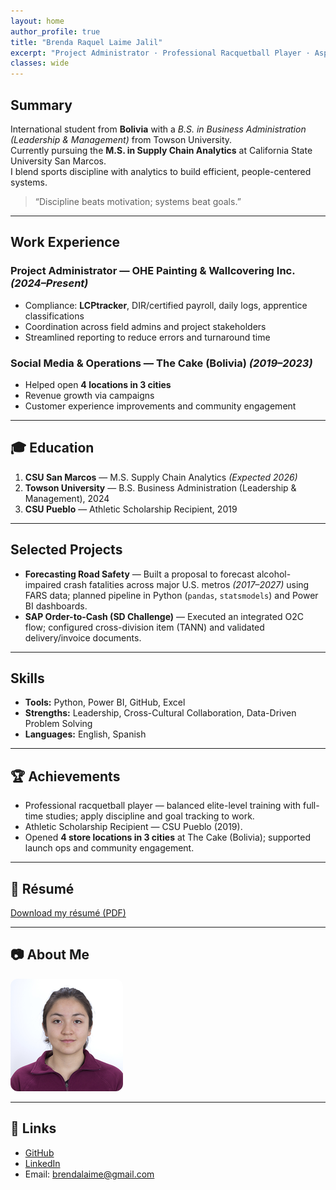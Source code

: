 ```yaml
---
layout: home
author_profile: true
title: "Brenda Raquel Laime Jalil"
excerpt: "Project Administrator · Professional Racquetball Player · Aspiring Entrepreneur"
classes: wide
---
```


## Summary
International student from **Bolivia** with a *B.S. in Business Administration (Leadership & Management)* from Towson University.  
Currently pursuing the **M.S. in Supply Chain Analytics** at California State University San Marcos.  
I blend sports discipline with analytics to build efficient, people-centered systems.

> “Discipline beats motivation; systems beat goals.”

---

## Work Experience
### Project Administrator — OHE Painting & Wallcovering Inc. *(2024–Present)*
- Compliance: **LCPtracker**, DIR/certified payroll, daily logs, apprentice classifications  
- Coordination across field admins and project stakeholders  
- Streamlined reporting to reduce errors and turnaround time

### Social Media & Operations — The Cake (Bolivia) *(2019–2023)*
- Helped open **4 locations in 3 cities**  
- Revenue growth via campaigns  
- Customer experience improvements and community engagement

---

## 🎓 Education
1. **CSU San Marcos** — M.S. Supply Chain Analytics *(Expected 2026)*  
2. **Towson University** — B.S. Business Administration (Leadership & Management), 2024  
4. **CSU Pueblo** — Athletic Scholarship Recipient, 2019  

---

## Selected Projects
- **Forecasting Road Safety** — Built a proposal to forecast alcohol-impaired crash fatalities across major U.S. metros *(2017–2027)* using FARS data; planned pipeline in Python (`pandas`, `statsmodels`) and Power BI dashboards.  
- **SAP Order-to-Cash (SD Challenge)** — Executed an integrated O2C flow; configured cross-division item (TANN) and validated delivery/invoice documents.

---

## Skills
- **Tools:** Python, Power BI, GitHub, Excel  
- **Strengths:** Leadership, Cross-Cultural Collaboration, Data-Driven Problem Solving  
- **Languages:** English, Spanish

---

## 🏆 Achievements
- Professional racquetball player — balanced elite-level training with full-time studies; apply discipline and goal tracking to work.
- Athletic Scholarship Recipient — CSU Pueblo (2019).
- Opened **4 store locations in 3 cities** at The Cake (Bolivia); supported launch ops and community engagement.

---

## 📄 Résumé
[Download my résumé (PDF)](assets/docs/Brenda-Laime-Resume.pdf)

---

## 📷 About Me
<img src="/assets/img/brenda-headshot-180.png" alt="Brenda headshot" width="180" style="border-radius:12px;">

---

## 📌 Links
- [GitHub](https://github.com/brendalaime)  
- [LinkedIn](https://www.linkedin.com/) 
- Email: brendalaime@gmail.com
